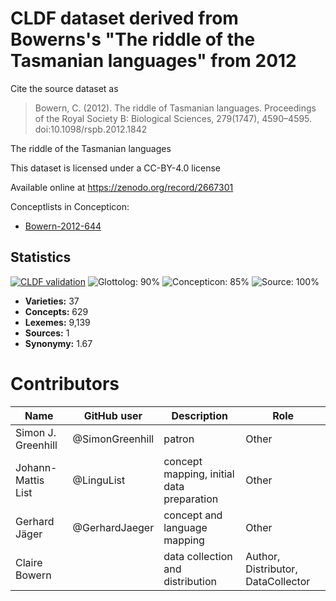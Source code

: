 # CLDF dataset derived from Bowerns's "The riddle of the Tasmanian languages" from 2012

Cite the source dataset as

> Bowern, C. (2012). The riddle of Tasmanian languages. Proceedings of the Royal Society B: Biological Sciences, 279(1747), 4590–4595. doi:10.1098/rspb.2012.1842


The riddle of the Tasmanian languages

This dataset is licensed under a CC-BY-4.0 license

Available online at https://zenodo.org/record/2667301


Conceptlists in Concepticon:
- [Bowern-2012-644](https://concepticon.clld.org/contributions/Bowern-2012-644)
## Statistics


[![CLDF validation](https://github.com/lexibank/bowerntasmanian/workflows/CLDF-validation/badge.svg)](https://github.com/lexibank/bowerntasmanian/actions?query=workflow%3ACLDF-validation)
![Glottolog: 90%](https://img.shields.io/badge/Glottolog-90%25-green.svg "Glottolog: 90%")
![Concepticon: 85%](https://img.shields.io/badge/Concepticon-85%25-yellowgreen.svg "Concepticon: 85%")
![Source: 100%](https://img.shields.io/badge/Source-100%25-brightgreen.svg "Source: 100%")

- **Varieties:** 37
- **Concepts:** 629
- **Lexemes:** 9,139
- **Sources:** 1
- **Synonymy:** 1.67

# Contributors

Name               | GitHub user     | Description                          | Role
---                | ---             | ---                                  | ---
Simon J. Greenhill | @SimonGreenhill | patron                               | Other
Johann-Mattis List | @LinguList | concept mapping, initial data preparation | Other 
Gerhard Jäger | @GerhardJaeger | concept and language mapping | Other
Claire Bowern |  | data collection and distribution | Author, Distributor, DataCollector



